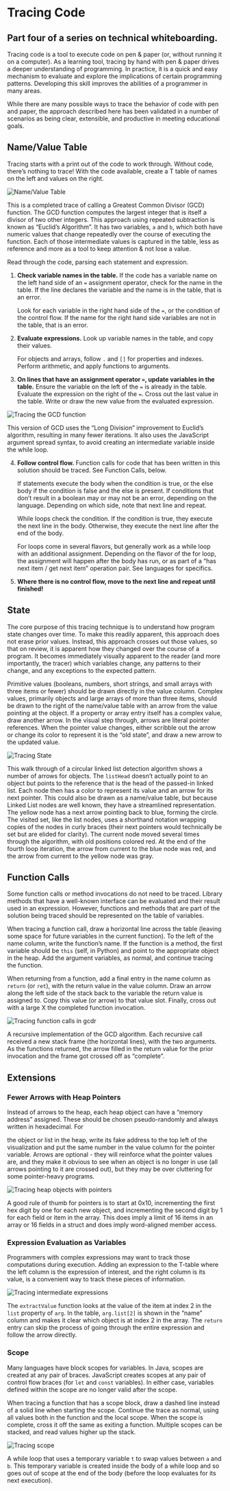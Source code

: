 # Tracing Code

## Part four of a series on technical whiteboarding.

Tracing code is a tool to execute code on pen & paper (or, without running it on a computer). As a learning tool, tracing by hand with pen & paper drives a deeper understanding of programming. In practice, it is a quick and easy mechanism to evaluate and explore the implications of certain programming patterns. Developing this skill improves the abilities of a programmer in many areas.

While there are many possible ways to trace the behavior of code with pen and paper, the approach described here has been validated in a number of scenarios as being clear, extensible, and productive in meeting educational goals.

## Name/Value Table

Tracing starts with a print out of the code to work through. Without code, there’s nothing to trace! With the code available, create a T table of names on the left and values on the right.

![Name/Value Table](../img/pt4.1.png)

This is a completed trace of calling a Greatest Common Divisor (GCD) function. The GCD function computes the largest integer that is itself a divisor of two other integers. This approach using repeated subtraction is known as “Euclid’s Algorithm”. It has two variables, `a` and `b`, which both have numeric values that change repeatedly over the course of executing the function. Each of those intermediate values is captured in the table, less as reference and more as a tool to keep attention & not lose a value.

Read through the code, parsing each statement and expression.

1. **Check variable names in the table.**
   If the code has a variable name on the left hand side of an `=` assignment operator, check for the name in the table. If the line declares the variable and the name is in the table, that is an error.

   Look for each variable in the right hand side of the `=`, or the condition of the control flow. If the name for the right hand side variables are not in the table, that is an error.

2. **Evaluate expressions.**
   Look up variable names in the table, and copy their values.

   For objects and arrays, follow `.` and `[]` for properties and indexes. Perform arithmetic, and apply functions to arguments.

3. **On lines that have an assignment operator `=`, update variables in the table.**
   Ensure the variable on the left of the `=` is already in the table. Evaluate the expression on the right of the `=`. Cross out the last value in the table. Write or draw the new value from the evaluated expression.

![ Tracing the GCD function](../img/pt4.2.png)

This version of GCD uses the “Long Division” improvement to Euclid’s algorithm, resulting in many fewer iterations. It also uses the JavaScript argument spread syntax, to avoid creating an intermediate variable inside the while loop.

4. **Follow control flow.**
   Function calls for code that has been written in this solution should be traced. See Function Calls, below.

   If statements execute the body when the condition is true, or the else body if the condition is false and the else is present. If conditions that don’t result in a boolean may or may not be an error, depending on the language. Depending on which side, note that next line and repeat.

   While loops check the condition. If the condition is true, they execute the next line in the body. Otherwise, they execute the next line after the end of the body.

   For loops come in several flavors, but generally work as a while loop with an additional assignment. Depending on the flavor of the for loop, the assignment will happen after the body has run, or as part of a “has next item / get next item” operation pair. See languages for specifics.

5. **Where there is no control flow, move to the next line and repeat until finished!**

## State

The core purpose of this tracing technique is to understand how program state changes over time. To make this readily apparent, this approach does not erase prior values. Instead, this approach crosses out those values, so that on review, it is apparent how they changed over the course of a program. It becomes immediately visually apparent to the reader (and more importantly, the tracer) which variables change, any patterns to their change, and any exceptions to the expected pattern.

Primitive values (booleans, numbers, short strings, and small arrays with three items or fewer) should be drawn directly in the value column. Complex values, primarily objects and large arrays of more than three items, should be drawn to the right of the name/value table with an arrow from the value pointing at the object. If a property or array entry itself has a complex value, draw another arrow. In the visual step through, arrows are literal pointer references. When the pointer value changes, either scribble out the arrow or change its color to represent it is the “old state”, and draw a new arrow to the updated value.

![Tracing State](../img/pt4.3.png)

This walk through of a circular linked list detection algorithm shows a number of arrows for objects. The `listHead` doesn’t actually point to an object but points to the reference that is the head of the passed-in linked list. Each node then has a color to represent its value and an arrow for its next pointer. This could also be drawn as a name/value table, but because Linked List nodes are well known, they have a streamlined representation. The yellow node has a next arrow pointing back to blue, forming the circle. The visited set, like the list nodes, uses a shorthand notation wrapping copies of the nodes in curly braces (their next pointers would technically be set but are elided for clarity). The current node moved several times through the algorithm, with old positions colored red. At the end of the fourth loop iteration, the arrow from current to the blue node was red, and the arrow from current to the yellow node was gray.

## Function Calls

Some function calls or method invocations do not need to be traced. Library methods that have a well-known interface can be evaluated and their result used in an expression. However, functions and methods that are part of the solution being traced should be represented on the table of variables.

When tracing a function call, draw a horizontal line across the table (leaving some space for future variables in the current function). To the left of the name column, write the function’s name. If the function is a method, the first variable should be `this` (self, in Python) and point to the appropriate object in the heap. Add the argument variables, as normal, and continue tracing the function.

When returning from a function, add a final entry in the name column as `return` (or `ret`), with the return value in the value column. Draw an arrow along the left side of the stack back to the variable the return value is assigned to. Copy this value (or arrow) to that value slot. Finally, cross out with a large X the completed function invocation.

![ Tracing function calls in `gcdr`](../img/pt4.4.png)

A recursive implementation of the GCD algorithm. Each recursive call received a new stack frame (the horizontal lines), with the two arguments. As the functions returned, the arrow filled in the return value for the prior invocation and the frame got crossed off as “complete”.

## Extensions

### Fewer Arrows with Heap Pointers

Instead of arrows to the heap, each heap object can have a “memory address” assigned. These should be chosen pseudo-randomly and always written in hexadecimal. For

the object or list in the heap, write its fake address to the top left of the visualization and put the same number in the value column for the pointer variable. Arrows are optional - they will reinforce what the pointer values are, and they make it obvious to see when an object is no longer in use (all arrows pointing to it are crossed out), but they may be over cluttering for some pointer-heavy programs.

![Tracing heap objects with pointers](../img/pt4.5.png)

A good rule of thumb for pointers is to start at 0x10, incrementing the first hex digit by one for each new object, and incrementing the second digit by 1 for each field or item in the array. This does imply a limit of 16 items in an array or 16 fields in a struct and does imply word-aligned member access.

### Expression Evaluation as Variables

Programmers with complex expressions may want to track those computations during execution. Adding an expression to the T-table where the left column is the expression of interest, and the right column is its value, is a convenient way to track these pieces of information.

![Tracing intermediate expressions](../img/pt4.6.png)

The `extractValue` function looks at the value of the item at index 2 in the `list` property of `arg`. In the table, `arg.list[2]` is shown in the “name” column and makes it clear which object is at index 2 in the array. The `return` entry can skip the process of going through the entire expression and follow the arrow directly.

### Scope

Many languages have block scopes for variables. In Java, scopes are created at any pair of braces. JavaScript creates scopes at any pair of control flow braces (for `let` and `const` variables). In either case, variables defined within the scope are no longer valid after the scope.

When tracing a function that has a scope block, draw a dashed line instead of a solid line when starting the scope. Continue the trace as normal, using all values both in the function and the local scope. When the scope is complete, cross it off the same as exiting a function. Multiple scopes can be stacked, and read values higher up the stack.

![ Tracing scope](../img/pt4.7.png)

A while loop that uses a temporary variable `t` to swap values between `a` and `b`. This temporary variable is created inside the body of a while loop and so goes out of scope at the end of the body (before the loop evaluates for its next execution).
